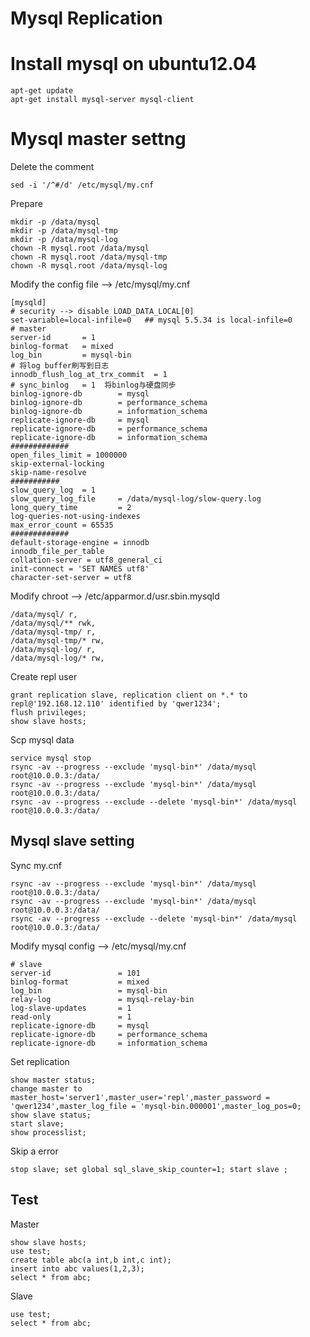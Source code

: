 # Mysql Replication

# Install mysql on ubuntu12.04

    apt-get update
    apt-get install mysql-server mysql-client
    
# Mysql master settng
Delete the comment

    sed -i '/^#/d' /etc/mysql/my.cnf

Prepare

    mkdir -p /data/mysql
    mkdir -p /data/mysql-tmp
    mkdir -p /data/mysql-log
    chown -R mysql.root /data/mysql
    chown -R mysql.root /data/mysql-tmp
    chown -R mysql.root /data/mysql-log
    
Modify the config file --> /etc/mysql/my.cnf

    [mysqld]
    # security --> disable LOAD_DATA_LOCAL[0]
    set-variable=local-infile=0   ## mysql 5.5.34 is local-infile=0
    # master
    server-id       = 1
    binlog-format   = mixed
    log_bin         = mysql-bin
    # 将log buffer刷写到日志
    innodb_flush_log_at_trx_commit  = 1 
    # sync_binlog   = 1  将binlog与硬盘同步
    binlog-ignore-db        = mysql
    binlog-ignore-db        = performance_schema
    binlog-ignore-db        = information_schema
    replicate-ignore-db     = mysql
    replicate-ignore-db     = performance_schema
    replicate-ignore-db     = information_schema
    #############
    open_files_limit = 1000000
    skip-external-locking
    skip-name-resolve 
    ###########
    slow_query_log  = 1
    slow_query_log_file     = /data/mysql-log/slow-query.log
    long_query_time         = 2
    log-queries-not-using-indexes
    max_error_count = 65535 
    #############
    default-storage-engine = innodb
    innodb_file_per_table
    collation-server = utf8_general_ci
    init-connect = 'SET NAMES utf8'
    character-set-server = utf8

Modify chroot --> /etc/apparmor.d/usr.sbin.mysqld

    /data/mysql/ r,
    /data/mysql/** rwk,
    /data/mysql-tmp/ r,
    /data/mysql-tmp/* rw,
    /data/mysql-log/ r,
    /data/mysql-log/* rw,

Create repl user

    grant replication slave, replication client on *.* to repl@'192.168.12.110' identified by 'qwer1234'; 
    flush privileges;
    show slave hosts;

Scp mysql data

    service mysql stop
    rsync -av --progress --exclude 'mysql-bin*' /data/mysql root@10.0.0.3:/data/
    rsync -av --progress --exclude 'mysql-bin*' /data/mysql root@10.0.0.3:/data/
    rsync -av --progress --exclude --delete 'mysql-bin*' /data/mysql root@10.0.0.3:/data/

## Mysql slave setting
Sync my.cnf 

    rsync -av --progress --exclude 'mysql-bin*' /data/mysql root@10.0.0.3:/data/
    rsync -av --progress --exclude 'mysql-bin*' /data/mysql root@10.0.0.3:/data/
    rsync -av --progress --exclude --delete 'mysql-bin*' /data/mysql root@10.0.0.3:/data/
    
Modify mysql config --> /etc/mysql/my.cnf

    # slave
    server-id               = 101
    binlog-format           = mixed
    log_bin                 = mysql-bin
    relay-log               = mysql-relay-bin
    log-slave-updates       = 1
    read-only               = 1
    replicate-ignore-db     = mysql
    replicate-ignore-db     = performance_schema
    replicate-ignore-db     = information_schema 
    
Set replication

    show master status;
    change master to master_host='server1',master_user='repl',master_password = 'qwer1234',master_log_file = 'mysql-bin.000001',master_log_pos=0;
    show slave status;
    start slave;
    show processlist;

Skip a error

    stop slave; set global sql_slave_skip_counter=1; start slave ;
    
## Test 
Master 

    show slave hosts;
    use test;
    create table abc(a int,b int,c int); 
    insert into abc values(1,2,3); 
    select * from abc;
    
Slave 

    use test;
    select * from abc;
                
[0]:http://dev.mysql.com/doc/refman/5.0/en/load-data.html 
